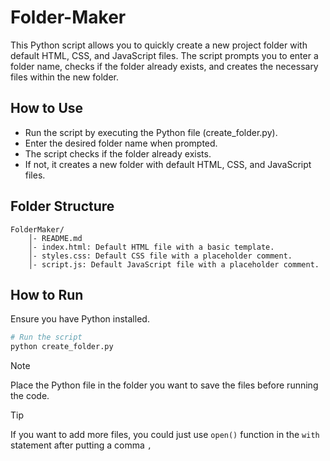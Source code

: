 # Folder-Maker

This Python script allows you to quickly create a new project folder with default HTML, CSS, and JavaScript files. The script prompts you to enter a folder name, checks if the folder already exists, and creates the necessary files within the new folder.

## How to Use
- Run the script by executing the Python file (create_folder.py).
- Enter the desired folder name when prompted.
- The script checks if the folder already exists.
- If not, it creates a new folder with default HTML, CSS, and JavaScript files.

## Folder Structure
```
FolderMaker/
    │- README.md
    │- index.html: Default HTML file with a basic template.
    │- styles.css: Default CSS file with a placeholder comment.
    │- script.js: Default JavaScript file with a placeholder comment.

```
## How to Run
Ensure you have Python installed.
```bash
# Run the script
python create_folder.py
```
> [!NOTE]
> Place the Python file in the folder you want to save the files before running the code.

> [!TIP]
> If you want to add more files, you could just use `open()` function in the `with` statement after putting a comma `,`
